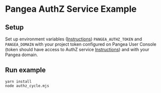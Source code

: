 # Pangea AuthZ Service Example

## Setup

Set up environment variables ([Instructions](https://pangea.cloud/docs/getting-started/integrate/#set-environment-variables)) `PANGEA_AUTHZ_TOKEN` and `PANGEA_DOMAIN` with your project token configured on Pangea User Console (token should have access to AuthZ service [Instructions](https://pangea.cloud/docs/getting-started/configure-services/#configure-a-pangea-service)) and with your Pangea domain.

## Run example

```
yarn install
node authz_cycle.mjs
```

